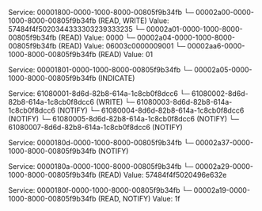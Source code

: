 Service: 00001800-0000-1000-8000-00805f9b34fb
  └─ 00002a00-0000-1000-8000-00805f9b34fb (READ, WRITE)
     Value: 57484f4f5020344333303239333235
  └─ 00002a01-0000-1000-8000-00805f9b34fb (READ)
     Value: 0000
  └─ 00002a04-0000-1000-8000-00805f9b34fb (READ)
     Value: 06003c0000009001
  └─ 00002aa6-0000-1000-8000-00805f9b34fb (READ)
     Value: 01

Service: 00001801-0000-1000-8000-00805f9b34fb
  └─ 00002a05-0000-1000-8000-00805f9b34fb (INDICATE)

Service: 61080001-8d6d-82b8-614a-1c8cb0f8dcc6
  └─ 61080002-8d6d-82b8-614a-1c8cb0f8dcc6 (WRITE)
  └─ 61080003-8d6d-82b8-614a-1c8cb0f8dcc6 (NOTIFY)
  └─ 61080004-8d6d-82b8-614a-1c8cb0f8dcc6 (NOTIFY)
  └─ 61080005-8d6d-82b8-614a-1c8cb0f8dcc6 (NOTIFY)
  └─ 61080007-8d6d-82b8-614a-1c8cb0f8dcc6 (NOTIFY)

Service: 0000180d-0000-1000-8000-00805f9b34fb
  └─ 00002a37-0000-1000-8000-00805f9b34fb (NOTIFY)

Service: 0000180a-0000-1000-8000-00805f9b34fb
  └─ 00002a29-0000-1000-8000-00805f9b34fb (READ)
     Value: 57484f4f5020496e632e

Service: 0000180f-0000-1000-8000-00805f9b34fb
  └─ 00002a19-0000-1000-8000-00805f9b34fb (READ, NOTIFY)
     Value: 1f
